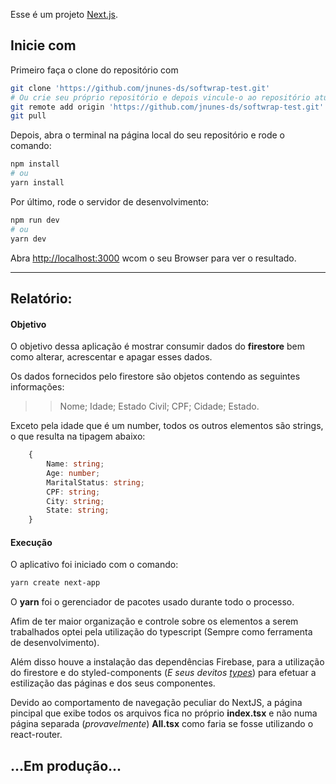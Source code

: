 Esse é um projeto [Next.js](https://nextjs.org/).

## Inicie com

Primeiro faça o clone do repositório com
```bash
git clone 'https://github.com/jnunes-ds/softwrap-test.git'
# Ou crie seu próprio repositório e depois vincule-o ao repositório atual
git remote add origin 'https://github.com/jnunes-ds/softwrap-test.git'
git pull
```
Depois, abra o terminal na página local do seu repositório e rode o comando:

```bash
npm install
# ou
yarn install
```

Por último, rode o servidor de desenvolvimento:

```bash
npm run dev
# ou
yarn dev
```

Abra [http://localhost:3000](http://localhost:3000) wcom o seu Browser para ver o resultado.

-------------------------
## Relatório:

#### Objetivo
O objetivo dessa aplicação é mostrar consumir dados do <b>firestore</b> bem como alterar, acrescentar e apagar esses dados.

Os dados fornecidos pelo firestore são objetos contendo as seguintes informações:

>>Nome;
Idade;
Estado Civil;
CPF;
Cidade;
Estado.

Exceto pela idade que é um number, todos os outros elementos são strings, o que resulta na tipagem abaixo:


```typescript
    {
        Name: string;
        Age: number;
        MaritalStatus: string;
        CPF: string;
        City: string;
        State: string;
    }
```
#### Execução

O aplicativo foi iniciado com o comando:
```bash
yarn create next-app
```
O <b>yarn</b> foi o gerenciador de pacotes usado durante todo o processo.

Afim de ter maior organização e controle sobre os elementos a serem trabalhados optei pela utilização do typescript (Sempre como ferramenta de desenvolvimento).

Além disso houve a instalação das dependências Firebase, para a utilização do firestore e do styled-components (<i>E seus devitos <u>types</u></i>) para efetuar a estilização das páginas e dos seus componentes.

Devido ao comportamento de navegação peculiar do NextJS, a página pincipal que exibe todos os arquivos fica no próprio <b>index.tsx</b> e não numa página separada (<i>provavelmente</i>) <b>All.tsx</b> como faria se fosse utilizando o react-router.

## ...Em produção...